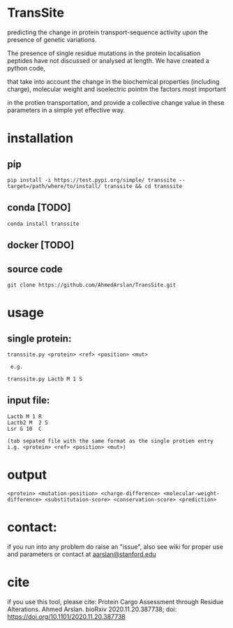 # TransSite
predicting the change in protein transport-sequence activity upon the presence of genetic variations.

The presence of single residue mutations in the protein localisation peptides have not discussed or analysed at length. We have created a python code, 

that take into account the change in the biochemical properties (including charge), molecular weight and isoelectric pointm the factors most important

in the protien transportation, and provide a collective change value in these parameters in a simple yet effective way. 

# installation

  ## pip

    pip install -i https://test.pypi.org/simple/ transsite --target=/path/where/to/install/ transsite && cd transsite
    
  ## conda [TODO]
      
    conda install transsite

  ## docker [TODO]
  
  ## source code
  
    git clone https://github.com/AhmedArslan/TransSite.git

# usage

  ## single protein:
  
    transsite.py <protein> <ref> <position> <mut>
       
     e.g. 
       
    transsite.py Lactb M 1 S
  ## input file:
    Lactb M 1 R
    Lactb2 M  2 S
    Lsr G 10  C
    
    (tab sepated file with the same format as the single protien entry i.g. <protein> <ref> <position> <mut>)
 
 # output
 
    <protein> <mutation-position> <charge-difference> <molecular-weight-difference> <substitutaion-score> <conservation-score> <prediction>
    
 # contact:
 
 if you run into any problem do raise an "issue", also see wiki for proper use and parameters or contact at aarslan@stanford.edu
 
 # cite
 
 if you use this tool, please cite: Protein Cargo Assessment through Residue Alterations. Ahmed Arslan. bioRxiv 2020.11.20.387738; doi: https://doi.org/10.1101/2020.11.20.387738
 
  
